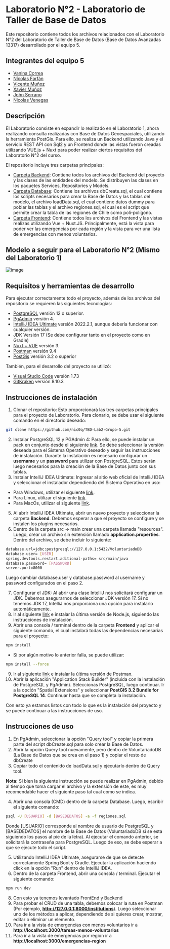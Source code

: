 # Laboratorio N°2 - Laboratorio de Taller de Base de Datos
Este repositorio contiene todos los archivos relacionados con el Laboratorio N°2 del
Laboratorio de Taller de Base de Datos (Base de Datos Avanzadas 13317) desarrollado
por el equipo 5. 

## Integrantes del equipo 5
* [Vanina Correa](https://github.com/Vanina11)
* [Nícolas Farfán](https://github.com/nic0q)
* [Vicente Muñoz](https://github.com/LeVixo)
* [Xavier Muñoz](https://github.com/iChavy)
* [John Serrano](https://github.com/PodssilDev)
* [Nicolas Venegas](https://github.com/nicovenegas2)

## Descripción
El Laboratorio consiste en expandir lo realizado en el Laboratorio 1, ahora realizando consulta realizadas con Base de Datos Geoespaciales, utilizando la herramienta PostGis. Para ello, se realiza un Backend utilizando Java y el servicio REST API con Sql2 y un Frontend donde las vistas fueron creadas utilizando VUE.js + Nuxt para poder realizar ciertos requisitos del Laboratorio N°2 del curso. <br>

El repositorio incluye tres carpetas principales:  <br>
* [Carpeta Backend](https://github.com/nic0q/TBD-Lab2-Grupo-5/tree/master/Backend): Contiene todos los archivos del Backend del proyecto y las clases de las entidades del modelo. 
Se distribuyen las clases en los paquetes Services, Repositories y Models.
* [Carpeta Database](https://github.com/nic0q/TBD-Lab2-Grupo-5/tree/master/DataBase): Contiene los archivos dbCreate.sql, el cual contiene los scripts necesarios para crear
la Base de Datos y las tablas del modelo, el archivo loadData.sql, el cual contiene datos dummy para poblar las tablas y el archivo regiones.sql, el cual es el script que permite crear la tabla de las regiones de Chile como poli-polígono.
* [Carpeta Frontend](https://github.com/nic0q/TBD-Lab2-Grupo-5/tree/master/Frontend): Contiene todos los archivos del Frontend y las vistas realizas utilizando Vue + Nuxt.JS. 
Principalmente, está la vista para poder ver las emergencias por cada región y la vista para ver una lista de emergencias con menos voluntarios.

## Modelo a seguir para el Laboratorio N°2 (Mismo del Laboratorio 1)

![image](https://user-images.githubusercontent.com/91446330/194765651-54627927-e275-40c0-9a8f-879d4f50b83a.png)


## Requisitos y herramientas de desarrollo
Para ejecutar correctamente todo el proyecto, además de los archivos del repositorio se requieren las siguientes tecnologías:

* [PostgreSQL](https://www.enterprisedb.com/downloads/postgres-postgresql-downloads) versión 12 o superior. 
* [PgAdmin](https://www.pgadmin.org) versión 4.
* [IntelliJ IDEA Ultimate](https://www.jetbrains.com/es-es/idea/download/#section=windows) versión 2022.2.1, aunque debería funcionar con cualquier versión.
* JDK Versión 17 (Se debe configurar tanto en el proyecto como en Gradle)
* [Nuxt + VUE](https://nuxtjs.org) versión 3.
* [Postman](https://www.postman.com/downloads/) versión 9.4
* [PostGis](https://postgis.net) versión 3.2 o superior

También, para el desarrollo del proyecto se utilizó:
* [Visual Studio Code](https://code.visualstudio.com) versión 1.73
* [GitKraken](https://www.gitkraken.com) versión 8.10.3

## Instrucciones de instalación
1. Clonar el repositorio: Esto proporcionará las tres carpetas principales para el proyecto de Laboratorio. Para clonarlo, se debe usar el siguiente comando en el directorio deseado:
```sh
git clone https://github.com/nic0q/TBD-Lab2-Grupo-5.git
```
2. Instalar PostgreSQL 12 y PGAdmin 4: Para ello, se puede instalar un pack en conjunto desde el siguiente [link](https://www.enterprisedb.com/downloads/postgres-postgresql-downloads). Se debe seleccionar la versión deseada para el Sistema Operativo deseado y seguir las instrucciones de instalación. Durante la instalación es necesario configurar un **username** y un **password** para utilizar con PostgreSQL. Estos serán luego necesarios para la creación de la Base de Datos junto con sus tablas.
4. Instalar IntelliJ IDEA Ultimate: Ingresar al sitio web oficial de IntelliJ IDEA y seleccionar el instalador dependiendo del Sistema Operativo en uso:
* Para Windows, utilizar el siguiente [link](https://www.jetbrains.com/idea/download/#section=windows).
* Para Linux, utilizar el siguiente [link](https://www.jetbrains.com/es-es/idea/download/#section=linux).
* Para MacOs, utilizar el siguiente [link](https://www.jetbrains.com/es-es/idea/download/#section=mac).
5. Al abrir IntelliJ IDEA Ultimate, abrir un nuevo proyecto y seleccionar la carpeta **Backend**. Debemos esperar a que el proyecto se configure y se instalen los plugins necesarios.
6. Dentro de la carpeta src -> main crear una carpeta llamada "resources". Luego, crear un archivo sin extensión llamado **application.properties**. Dentro del archivo, se debe incluir lo siguiente:
```sh
database.url=jdbc:postgresql://127.0.0.1:5432/VoluntariadoDB
database.user= [USER]
spring.devtools.restart.aditional-paths= src/main/java
database.password= [PASSWORD]
server.port=8000
```
Luego cambiar database.user y database.password al username y password configurados en el paso 2.

7. Configurar el JDK: Al abrir una clase IntelliJ nos solicitará configurar un JDK. Debemos asegurarnos de seleccionar JDK versión 17. Si no tenemos JDK 17, IntelliJ nos proporciona una opción para instalarlo automáticamente. 
8. Ir al siguiente [link](https://nodejs.org/en/) e instalar la última versión de Node.js, siguiendo las instrucciones de instalación.
8. Abrir una consola / terminal dentro de la carpeta **Frontend** y aplicar el siguiente comando, el cual instalará todas las dependencias necesarias para el proyecto:
```sh
npm install
```
* Si por algún motivo lo anterior falla, se puede utilizar:
```sh
npm install --force
```
9. Ir al siguiente [link](https://www.postman.com/downloads/) e instalar la última versión de Postman.
10. Abrir la aplicación "Application Stack Builder" (incluida con la instalación de PostgreSQL y PgAdmin). Seleccionas PostgreSQL, luego continuar. Ir a la opción "Spatial Extensions" y seleccionar **PostGIS 3.2 Bundle for PostgreSQL 14**. Continuar hasta que se completa la instalación.

Con esto ya estamos listos con todo lo que es la instalación del proyecto y se puede continuar a las instrucciones de uso.

## Instrucciones de uso
1. En PgAdmin, seleccionar la opción "Query tool" y copiar la primera parte del script dbCreate.sql para solo crear la Base de Datos. 
2. Abrir la opción Query tool nuevamente, pero dentro de VoluntariadoDB (La Base de Datos que se crea en el paso 1) y copiar el resto de dbCreate
3. Copiar todo el contenido de loadData.sql y ejecutarlo dentro de Query tool.

**Nota:** Si bien la siguiente instrucción se puede realizar en PgAdmin, debido al tiempo que toma cargar el archivo y la extensión de este, es muy recomendable hacer el siguiente paso tal cual como se indica.

4. Abrir una consola (CMD) dentro de la carpeta Database. Luego, escribir el siguiente comando:
```sh
psql -U [USUARIO] -d [BASEDEDATOS] -a -f regiones.sql
```
Donde [USUARIO] corresponde al nombre de usuario de PostgreSQL y [BASEDEDATOS] el nombre de la Base de Datos (VoluntariadoDB si se esta siguiendo los pasos al pie de la letra). Al ejecutar el comando anterior, se solicitará la contraseña para PostgreSQL. Luego de eso, se debe esperar a que se ejecute todo el script.

5. Utilizando IntelliJ IDEA Ultimate, asegurarse de que se detecte correctamente Spring Boot y Gradle. Ejecutar la aplicación haciendo click en la opción "Run" dentro de IntelliJ IDEA.
7. Dentro de la carpeta Frontend, abrir una consola / terminal. Ejecutar el siguiente comando:
```sh
npm run dev
```
8. Con esto ya tenemos levantado FrontEnd y Backend
9. Para probar el CRUD de una tabla, debemos colocar la ruta en Postman (Por ejemplo, **http://127.0.0.1:8000/institutions**). Luego seleccionar uno de los métodos a aplicar, dependiendo de si quieres crear, mostrar, editar o eliminar un elemento.
10. Para ir a la vista de emergencias con menos voluntarios ir a **http://localhost:3000/tareas-menos-voluntarios**
11. Para ir a la vista de emergencias por región ir a **http://localhost:3000/emergencias-region**
